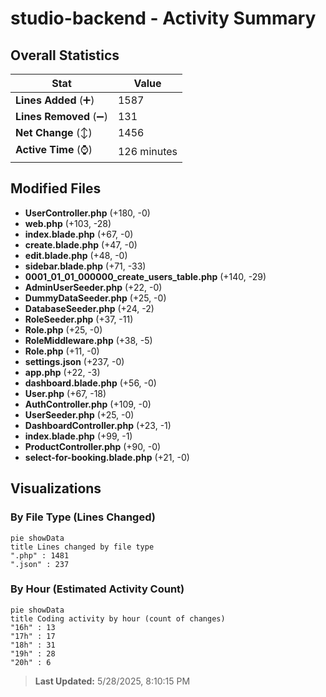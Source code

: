# studio-backend - Activity Summary 

## Overall Statistics

| Stat                   | Value                                                             |
| ---------------------- | ----------------------------------------------------------------- |
| **Lines Added** (➕)   | 1587                                          |
| **Lines Removed** (➖) | 131                                        |
| **Net Change** (↕)    | 1456                |
| **Active Time** (⌚)   | 126 minutes |


## Modified Files
- **UserController.php** (+180, -0)
- **web.php** (+103, -28)
- **index.blade.php** (+67, -0)
- **create.blade.php** (+47, -0)
- **edit.blade.php** (+48, -0)
- **sidebar.blade.php** (+71, -33)
- **0001_01_01_000000_create_users_table.php** (+140, -29)
- **AdminUserSeeder.php** (+22, -0)
- **DummyDataSeeder.php** (+25, -0)
- **DatabaseSeeder.php** (+24, -2)
- **RoleSeeder.php** (+37, -11)
- **Role.php** (+25, -0)
- **RoleMiddleware.php** (+38, -5)
- **Role.php** (+11, -0)
- **settings.json** (+237, -0)
- **app.php** (+22, -3)
- **dashboard.blade.php** (+56, -0)
- **User.php** (+67, -18)
- **AuthController.php** (+109, -0)
- **UserSeeder.php** (+25, -0)
- **DashboardController.php** (+23, -1)
- **index.blade.php** (+99, -1)
- **ProductController.php** (+90, -0)
- **select-for-booking.blade.php** (+21, -0)

## Visualizations

### By File Type (Lines Changed)

```mermaid
pie showData
title Lines changed by file type
".php" : 1481
".json" : 237
```

### By Hour (Estimated Activity Count)

```mermaid
pie showData
title Coding activity by hour (count of changes)
"16h" : 13
"17h" : 17
"18h" : 31
"19h" : 28
"20h" : 6
```


> **Last Updated:** 5/28/2025, 8:10:15 PM